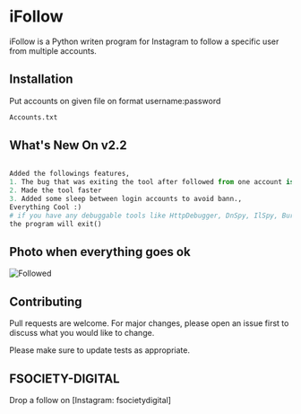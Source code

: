 # iFollow

iFollow is a Python writen program for Instagram to follow a specific user from multiple accounts.

## Installation

Put accounts on given file on format username:password

```bash
Accounts.txt
```

## What's New On v2.2

```python

Added the followings features,
1. The bug that was exiting the tool after followed from one account is FIXED,
2. Made the tool faster
3. Added some sleep between login accounts to avoid bann.,
Everything Cool :)
# if you have any debuggable tools like HttpDebugger, DnSpy, IlSpy, BurpSuite etc..
the program will exit()

```
## Photo when everything goes ok
![Followed](https://user-images.githubusercontent.com/113261722/194766467-66d61914-3eb0-4588-b57f-682f4e053879.png)

## Contributing
Pull requests are welcome. For major changes, please open an issue first to discuss what you would like to change.

Please make sure to update tests as appropriate.

## FSOCIETY-DIGITAL
Drop a follow on [Instagram: fsocietydigital]

